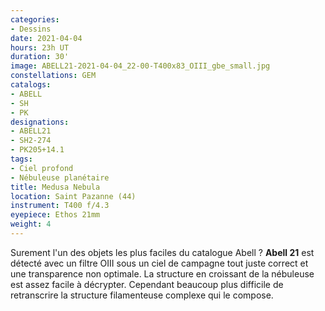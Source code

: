 ```yaml
---
categories:
- Dessins
date: 2021-04-04
hours: 23h UT
duration: 30'
image: ABELL21-2021-04-04_22-00-T400x83_OIII_gbe_small.jpg
constellations: GEM
catalogs:
- ABELL
- SH
- PK
designations:
- ABELL21
- SH2-274
- PK205+14.1
tags:
- Ciel profond
- Nébuleuse planétaire
title: Medusa Nebula
location: Saint Pazanne (44)
instrument: T400 f/4.3
eyepiece: Ethos 21mm
weight: 4
---
```

Surement l'un des objets les plus faciles du catalogue Abell ? **Abell 21** est détecté avec un filtre OIII sous un ciel de campagne tout juste correct et une transparence non optimale. La structure en croissant de la nébuleuse est assez facile à décrypter. Cependant beaucoup plus difficile de retranscrire la structure filamenteuse complexe qui le compose.